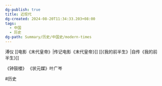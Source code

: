 ```yaml
---
dg-publish: true
title: 近现代
dg-created: 2024-08-20T11:34:33.203+08:00
tags:
  - 中国
  - 历史
dg-path: Summary/历史/中国史/modern-times
---
```


溥仪
[[电影《末代皇帝》|传记电影《末代皇帝》]]
[[《我的前半生》|自传《我的前半生》]]



《钟鼓楼》
《状元媒》叶广岑


#历史